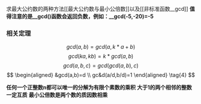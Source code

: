 求最大公约数的两种方法[[最大公约数与最小公倍数]]以及[[非标准函数__gcd]]
**值得注意的是__gcd()函数会返回负数，例如：__gcd(-5,-20)=-5**

### 相关定理
$$gcd(a,b)=gcd(a,k*a+b)\tag{1}$$
$$gcd(ka,kb)=k*gcd(a,b)\tag{2}$$
$$gcd(a,b,c)=gcd(gcd(a,b),c)\tag{3}$$
$$
\begin{aligned}
&gcd(a,b)=d \\
gc&d(a/d,b/d)=1 
\end{aligned} 
\tag{4}
$$

**任何一个正整数n都可以唯一的分解为有限个素数的乘积**
**大于1的两个相邻的整数一定互质**
**最小公倍数是两个数的质因数相乘**